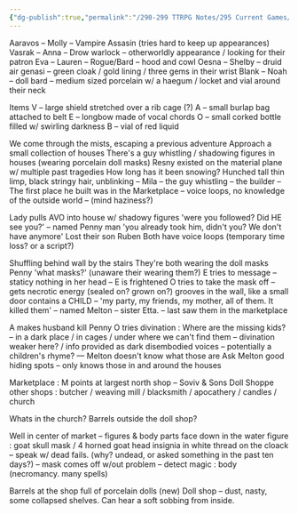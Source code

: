 ```yaml
---
{"dg-publish":true,"permalink":"/290-299 TTRPG Notes/295 Current Games/14 Resny/14.03 Game Notes/01 Where the Hell Are We/"}
---
```



Aaravos – Molly – Vampire Assasin (tries hard to keep up appearances) Vasrak – Anna – Drow warlock – otherworldly appearance / looking for their patron Eva – Lauren – Rogue/Bard – hood and cowl Oesna – Shelby – druid air genasi – green cloak / gold lining / three gems in their wrist Blank – Noah – doll bard – medium sized porcelain w/ a haegum / locket and vial around their neck

Items V – large shield stretched over a rib cage (?) A – small burlap bag attached to belt E – longbow made of vocal chords O – small corked bottle filled w/ swirling darkness B – vial of red liquid

We come through the mists, escaping a previous adventure Approach a small collection of houses There's a guy whistling / shadowing figures in houses (wearing porcelain doll masks) Resny existed on the material plane w/ multiple past tragedies How long has it been snowing? Hunched tall thin limp, black stringy hair, unblinking – Mila – the guy whistling – the builder – The first place he built was in the Marketplace – voice loops, no knowledge of the outside world – (mind haziness?)

Lady pulls AVO into house w/ shadowy figures 'were you followed? Did HE see you?' – named Penny man 'you already took him, didn't you? We don't have anymore' Lost their son Ruben Both have voice loops (temporary time loss? or a script?)

Shuffling behind wall by the stairs They're both wearing the doll masks Penny 'what masks?' (unaware their wearing them?) E tries to message – staticy nothing in her head – E is frightened O tries to take the mask off – gets necrotic energy (sealed on? grown on?) grooves in the wall, like a small door contains a CHILD – 'my party, my friends, my mother, all of them. It killed them' – named Melton – sister Etta. – last saw them in the marketplace

A makes husband kill Penny O tries divination : Where are the missing kids? – in a dark place / in cages / under where we can't find them – divination weaker here? / info provided as dark disembodied voices – potentially a children's rhyme? — Melton doesn't know what those are Ask Melton good hiding spots – only knows those in and around the houses

Marketplace : M points at largest north shop – Soviv & Sons Doll Shoppe other shops : butcher / weaving mill / blacksmith / apocathery / candles / church

Whats in the church? Barrels outside the doll shop?

Well in center of market – figures & body parts face down in the water figure : goat skull mask / 4 horned goat head insignia in white thread on the cloack – speak w/ dead fails. (why? undead, or asked something in the past ten days?) – mask comes off w/out problem – detect magic : body (necromancy. many spells)

Barrels at the shop full of porcelain dolls (new) Doll shop – dust, nasty, some collapsed shelves. Can hear a soft sobbing from inside.
